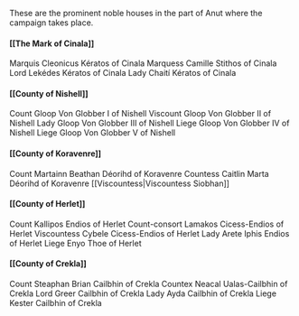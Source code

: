 These are the prominent noble houses in the part of Anut where the campaign takes place.

#### [[The Mark of Cinala]]

Marquis Cleonicus Kératos of Cinala
Marquess Camille Stithos of Cinala
	Lord Lekédes Kératos of Cinala
	Lady Chaití Kératos of Cinala

#### [[County of Nishell]]

Count Gloop Von Globber I of Nishell
	Viscount Gloop Von Globber II of Nishell
	Lady Gloop Von Globber III of Nishell
	Liege Gloop Von Globber IV of Nishell
	Liege Gloop Von Globber V of Nishell

#### [[County of Koravenre]]

Count Martainn Beathan Déorihd of Koravenre
Countess Caitlin Marta Déorihd of Koravenre
	[[Viscountess|Viscountess Siobhan]]
	
#### [[County of Herlet]]

Count Kallipos Endios of Herlet
Count-consort Lamakos Cicess-Endios of Herlet
	Viscountess Cybele Cicess-Endios of Herlet
	Lady Arete Iphis Endios of Herlet
	Liege Enyo Thoe of Herlet
	
#### [[County of Crekla]]

Count Steaphan Brian Cailbhin of Crekla
Countex Neacal Ualas-Cailbhin of Crekla
	Lord Greer Cailbhin of Crekla
	Lady Ayda Cailbhin of Crekla
	Liege Kester Cailbhin of Crekla
